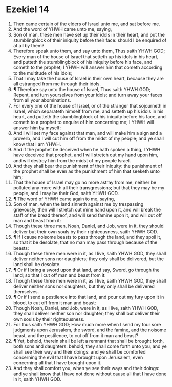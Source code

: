 ﻿# Ezekiel 14
1. Then came certain of the elders of Israel unto me, and sat before me. 
2. And the word of YHWH came unto me, saying, 
3. Son of man, these men have set up their idols in their heart, and put the stumblingblock of their iniquity before their face: should I be enquired of at all by them? 
4. Therefore speak unto them, and say unto them, Thus saith YHWH GOD; Every man of the house of Israel that setteth up his idols in his heart, and putteth the stumblingblock of his iniquity before his face, and cometh to the prophet; I YHWH will answer him that cometh according to the multitude of his idols; 
5. That I may take the house of Israel in their own heart, because they are all estranged from me through their idols. 
6. ¶ Therefore say unto the house of Israel, Thus saith YHWH GOD; Repent, and turn yourselves from your idols; and turn away your faces from all your abominations. 
7. For every one of the house of Israel, or of the stranger that sojourneth in Israel, which separateth himself from me, and setteth up his idols in his heart, and putteth the stumblingblock of his iniquity before his face, and cometh to a prophet to enquire of him concerning me; I YHWH will answer him by myself: 
8. And I will set my face against that man, and will make him a sign and a proverb, and I will cut him off from the midst of my people; and ye shall know that I am YHWH. 
9. And if the prophet be deceived when he hath spoken a thing, I YHWH have deceived that prophet, and I will stretch out my hand upon him, and will destroy him from the midst of my people Israel. 
10. And they shall bear the punishment of their iniquity: the punishment of the prophet shall be even as the punishment of him that seeketh unto him; 
11. That the house of Israel may go no more astray from me, neither be polluted any more with all their transgressions; but that they may be my people, and I may be their God, saith YHWH GOD. 
12. ¶ The word of YHWH came again to me, saying, 
13. Son of man, when the land sinneth against me by trespassing grievously, then will I stretch out mine hand upon it, and will break the staff of the bread thereof, and will send famine upon it, and will cut off man and beast from it: 
14. Though these three men, Noah, Daniel, and Job, were in it, they should deliver but their own souls by their righteousness, saith YHWH GOD. 
15. ¶ If I cause noisome beasts to pass through the land, and they spoil it, so that it be desolate, that no man may pass through because of the beasts: 
16. Though these three men were in it, as I live, saith YHWH GOD, they shall deliver neither sons nor daughters; they only shall be delivered, but the land shall be desolate. 
17. ¶ Or if I bring a sword upon that land, and say, Sword, go through the land; so that I cut off man and beast from it: 
18. Though these three men were in it, as I live, saith YHWH GOD, they shall deliver neither sons nor daughters, but they only shall be delivered themselves. 
19. ¶ Or if I send a pestilence into that land, and pour out my fury upon it in blood, to cut off from it man and beast: 
20. Though Noah, Daniel, and Job, were in it, as I live, saith YHWH GOD, they shall deliver neither son nor daughter; they shall but deliver their own souls by their righteousness. 
21. For thus saith YHWH GOD; How much more when I send my four sore judgments upon Jerusalem, the sword, and the famine, and the noisome beast, and the pestilence, to cut off from it man and beast? 
22. ¶ Yet, behold, therein shall be left a remnant that shall be brought forth, both sons and daughters: behold, they shall come forth unto you, and ye shall see their way and their doings: and ye shall be comforted concerning the evil that I have brought upon Jerusalem, even concerning all that I have brought upon it. 
23. And they shall comfort you, when ye see their ways and their doings: and ye shall know that I have not done without cause all that I have done in it, saith YHWH GOD. 
